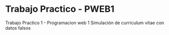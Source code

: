 # Trabajo Practico - PWEB1

Trabajo Practico 1 - Programacion web 1
Simulación de curriculum vitae con datos falsos
